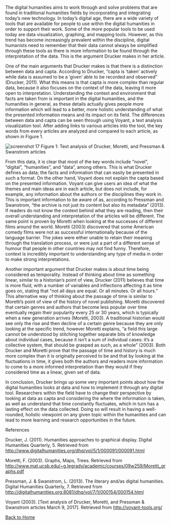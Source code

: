 The digital humanities aims to work through and solve problems that are found in traditional humanities fields by incorporating and integrating today’s new technology.  In today’s digital age, there are a wide variety of tools that are available for people to use within the digital humanities in order to support their work.  Some of the more popular tools to be used today are data visualization, graphing, and mapping tools.  However, as this trend has become increasingly prevalent within the discipline, digital humanists need to remember that their data cannot always be simplified through these tools as there is more information to be found through the interpretation of the data.  This is the argument Drucker makes in her article.
	
One of the main arguments that Drucker makes is that there is a distinction between data and capta.  According to Drucker, “capta is ‘taken’ actively while data is assumed to be a ‘given’ able to be recorded and observed” (Drucker, 2011).  What this means is that capta is more complex than regular data, because it also focuses on the context of the data, leaving it more open to interpretation.  Understanding the context and environment that facts are taken from is important in the digital humanities, and the humanities in general, as these details actually gives people more information which will lead to a better, more holistic understanding of what the presented information means and its impact on its field.  The differences between data and capta can be seen through using Voyant, a text analysis visualization tool.  After adding links to various articles into the tool, the key words from every articles are analyzed and compared to each article, as shown in Figure 1.  
	
![screenshot 17](https://cloud.githubusercontent.com/assets/25180128/23806882/6913365a-0591-11e7-91a5-d20c6b959728.png)
Figure 1: Text analysis of Drucker, Moretti, and Pressman & Swanstrom articles 

From this data, it is clear that most of the key words include “novel”, “digital”, “humanities”, and “data”, among others.  This is what Drucker defines as data; the facts and information that can easily be presented in such a format.  On the other hand, Voyant does not explain the capta based on the presented information.  Voyant can give users an idea of what the themes and main ideas are in each article, but does not include, for example, any information about the authors or the disciplines they work in.  This is important information to be aware of as, according to Pressman and Swanstrom, “the archive is not just its content but also its metadata” (2013).  If readers do not know the context behind what they are reading, then their overall understanding and interpretation of the articles will be different.  The same point is proven by Moretti when looking at the successes of different films around the world.  Moretti (2003) discovered that some American comedy films were not as successful internationally because of the language barrier.  The jokes were either unable to retain their meaning through the translation process, or were just a part of a different sense of humour that people in other countries may not find funny.  Therefore, context is incredibly important to understanding any type of media in order to make strong interpretations.

Another important argument that Drucker makes is about time being considered as temporality.  Instead of thinking about time as something linear, similar to a historian’s point of view, Drucker (2011) believes that time is more fluid, with a number of variables and inflections affecting it as time goes on, stating that “not all days are equal.  Or all minutes.  Or all hours.”  This alternative way of thinking about the passage of time is similar to Moretti’s point of view of the history of novel publishing.  Moretti discovered that certain genres and authors that become less popular over time eventually regain their popularity every 25 or 30 years, which is typically when a new generation arrives (Moretti, 2003).  A traditional historian would see only the rise and then decline of a certain genre because they are only looking at the specific trend, however Moretti explains, “a field this large cannot be understood by stitching together separate bits of knowledge about individual cases, because it isn’t a sum of individual cases: it’s a collective system, that should be grasped as such, as a whole” (2003).  Both Drucker and Moretti prove that the passage of time and history is much more complex than it is originally perceived to be and that by looking at the fluctuations in time, it gives both the authors and readers more information to come to a more informed interpretation than they would if they considered time as a linear, given set of data.

In conclusion, Drucker brings up some very important points about how the digital humanities looks at data and how to implement it through any digital tool.  Researchers within the field have to change their perspective by looking at data as capta and considering the where the information is taken, as well as understand that time constantly fluctuates, which in turn has a lasting effect on the data collected.  Doing so will result in having a well-rounded, holistic viewpoint on any given topic within the humanities and can lead to more learning and research opportunities in the future.


References

Drucker, J. (2011). Humanities approaches to graphical display. Digital Humanities Quarterly, 5.  Retrieved from http://www.digitalhumanities.org/dhq/vol/5/1/000091/000091.html

Moretti, F. (2003). Graphs, Maps, Trees.  Retrieved from http://www.mat.ucsb.edu/~g.legrady/academic/courses/09w259/Moretti_graphs.pdf

Pressman, J. & Swanstrom, L. (2013). The literary and/as digital humanities. Digital Humanities Quarterly, 7.  Retrieved from http://digitalhumanities.org:8081/dhq/vol/7/1/000154/000154.html

Voyant (2003). [Text analysis of Drucker, Moretti, and Pressman & Swanstrom articles March 9, 2017].  Retrieved from http://voyant-tools.org/

[Back to Home](README.md)
